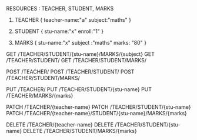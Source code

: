 RESOURCES : TEACHER, STUDENT, MARKS

1. TEACHER 
{
    teacher-name:"a"
    subject:"maths"
}

2. STUDENT 
{
    stu-name:"x"
    enroll:"1"
}

3. MARKS
{
    stu-name:"x" 
    subject :"maths"
    marks: "80"
}

GET /TEACHER/STUDENT/{stu-name}/MARKS/{subject}
GET /TEACHER/STUDENT/
GET /TEACHER/STUDENT/MARKS/

POST /TEACHER/
POST /TEACHER/STUDENT/
POST /TEACHER/STUDENT/MARKS/

PUT /TEACHER/
PUT /TEACHER/STUDENT/{stu-name}
PUT /TEACHER/MARKS/{marks}

PATCH /TEACHER/{teacher-name}
PATCH /TEACHER/STUDENT/{stu-name}
PATCH /TEACHER/{teacher-name}/STUDENT/{stu-name}/MARKS/{marks}

DELETE /TEACHER/{teacher-name}
DELETE /TEACHER/STUDENT/{stu-name}
DELETE /TEACHER/STUDENT/MARKS/{marks}

